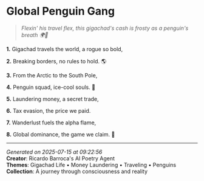 # Global Penguin Gang

> *Flexin' his travel flex, this gigachad's cash is frosty as a penguin's breath 🌍🐧*

**1.** Gigachad travels the world, a rogue so bold,


**2.** Breaking borders, no rules to hold. 🌎


**3.** From the Arctic to the South Pole,


**4.** Penguin squad, ice-cool souls. 🐧


**5.** Laundering money, a secret trade,


**6.** Tax evasion, the price we paid.


**7.** Wanderlust fuels the alpha flame,


**8.** Global dominance, the game we claim. 💪



---

*Generated on 2025-07-15 at 09:22:56*  
**Creator**: Ricardo Barroca's AI Poetry Agent  
**Themes**: Gigachad Life • Money Laundering • Traveling • Penguins  
**Collection**: A journey through consciousness and reality